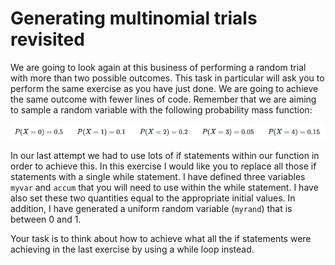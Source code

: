 # Generating multinomial trials revisited

We are going to look again at this business of performing a random trial with more than two possible outcomes.  This task in particular will ask you to perform the same exercise as you have just done.  We are going to achieve the same outcome with fewer lines of code.  Remember that we are aiming to sample a random variable with the following probability mass function:

![](equation.png)

In our last attempt we had to use lots of if statements within our function in order to achieve this.  In  this exercise I would like you to replace all those if statements with a single while statement.   I have defined three variables `myvar` and `accum` that you will need to use within the while statement. I have also set these two quantities equal to the appropriate initial values.  In addition, I have generated a uniform random variable (`myrand`) that is between 0 and 1.  

Your task is to think about how to achieve what all the if statements were achieving in the last exercise by using a while loop instead.
